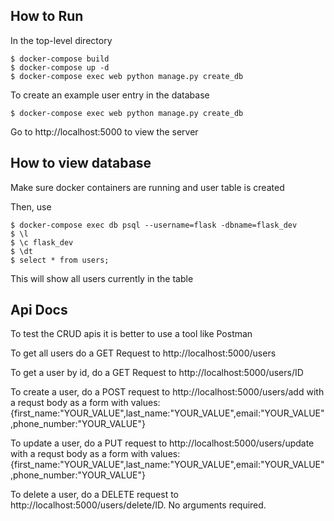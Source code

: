 ## How to Run 
In the top-level directory 

```
$ docker-compose build 
$ docker-compose up -d
$ docker-compose exec web python manage.py create_db
```
To create an example user entry in the database 
```
$ docker-compose exec web python manage.py create_db
```

Go to http://localhost:5000 to view the server

## How to view database

Make sure docker containers are running and user table is created 

Then, use
```
$ docker-compose exec db psql --username=flask -dbname=flask_dev
$ \l
$ \c flask_dev
$ \dt
$ select * from users;
```
This will show all users currently in the table

## Api Docs 
To test the CRUD apis it is better to use a tool like Postman

To get all users do a GET Request to http://localhost:5000/users

To get a user by id, do a GET Request to http://localhost:5000/users/ID

To create a user, do a POST request to http://localhost:5000/users/add with a requst body as a form with values:
{first_name:"YOUR_VALUE",last_name:"YOUR_VALUE",email:"YOUR_VALUE",phone_number:"YOUR_VALUE"}

To update a user, do a PUT request to http://localhost:5000/users/update with a requst body as a form with values:
{first_name:"YOUR_VALUE",last_name:"YOUR_VALUE",email:"YOUR_VALUE",phone_number:"YOUR_VALUE"}

To delete a user, do a DELETE request to http://localhost:5000/users/delete/ID. No arguments required.




